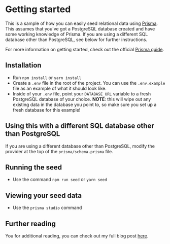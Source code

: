 # Getting started

This is a sample of how you can easily seed relational data using [Prisma](https://www.prisma.io/). This assumes that you've got a PostgreSQL database created and have some working knowledge of Prisma. If you are using a different SQL database other than PostgreSQL, see below for further instructions.

For more information on getting started, check out the official [Prisma guide](https://www.prisma.io/docs/getting-started).

## Installation
- Run `npm install` or `yarn install`
- Create a `.env` file in the root of the project. You can use the `.env.example` file as an example of what it should look like.
-  Inside of your `.env` file, point your `DATABASE_URL` variable to a fresh PostgreSQL database of your choice. **NOTE**: this will wipe out any existing data in the database you point to, so make sure you set up a fresh database for this example!

## Using this with a different SQL database other than PostgreSQL
If you are using a different database other than PostgreSQL, modify the provider at the top of the `prisma/schema.prisma` file.

## Running the seed
- Use the command `npm run seed` or `yarn seed`

## Viewing your seed data
- Use the `prisma studio` command


## Further reading

You for additional reading, you can check out my full blog post [here](https://stackfive.io/blog/simple-prisma-seeding).